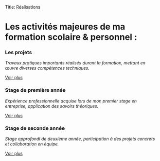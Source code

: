 Title: Réalisations

# Les activités majeures de ma formation scolaire & personnel :

<div class="parcours-grid">

  <div class="parcours-card">
    <h3>Les projets</h3>
    <p><em>Travaux pratiques importants réalisés durant la formation, mettant en œuvre diverses compétences techniques.</em></p>
    <a href="/pages/mes-projets" class="btn">Voir plus</a>
  </div>

  <div class="parcours-card">
    <h3>Stage de première année</h3>
    <p><em>Expérience professionnelle acquise lors de mon premier stage en entreprise, application des savoirs théoriques.</em></p>
    <a href="/pages/stage-sio1" class="btn">Voir plus</a>
  </div>

  <div class="parcours-card">
    <h3>Stage de seconde année</h3>
    <p><em>Stage approfondi de deuxième année, participation à des projets concrets et collaboration en équipe.</em></p>
    <a href="/pages/stage-sio2" class="btn">Voir plus</a>
  </div>

</div>